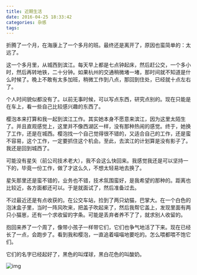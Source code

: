 ```yaml
---
title: 近期生活
date: 2016-04-25 18:33:42
categories: 杂感
tags:
---
```

折腾了一个月，在海康上了一个多月的班。最终还是离开了，原因也蛮简单的：太远了。

这一个多月里，从城西到滨江。每天早上都是七点钟起床，然后赶公交，一个多小时，然后再转地铁，二十分钟。如果杭州的交通稍微堵一堵，那时间就不知道是什么时候了。晚上不敢有太多加班，稍微工作到八点，那回到住处，已经就十点左右了。

个人时间貌似都没有了。以前无事时候，可以写点东西，研究点别的。现在只能是在车上，看一些自己比较感兴趣的东西了。

樱泡本来打算和我一起到滨江工作。其实她本身不愿意来滨江，因为这里太陌生了。并且直观感觉上，这里并不像西湖区一样，没有那种热闹的感觉。终于，她换了工作，还是在城西。樱泡找一个自己觉得很不错的，又适合自己的工作，还是蛮不容易，这个工作，一定要抓住这个机会。至此，去滨江的计划算是没有影子了。我还是回到城西了。

可能没有星矢（前公司技术老大），我不会这么快回来。我感觉我还是可以坚持一下的，毕竟一份工作，做了才这么久，不想太轻易地去换了。

星矢那里还是蛮不错的，业务也不错，技术氛围蛮好，是我希望的那种的。距离也比较近，各方面都还可以。于是就面试了，然后准备过去。

不过最近还是有点收获的。在公交车站，捡到了两只幼猫，巴掌大。在一个白色的泡沫盒子里，当时一阵风吹来，把盖子吹起来了，然后我帮它盖上，发现里面有两只小猫崽，还有一个求收留的字条。可能是丢弃者养不了了，就求别人收留的。

抱回来养了一个周了，像带小孩子一样带它们，它们也争气地活了下来。现在已经长了一点，会跑步了。看到我和樱泡，一直追着喵喵地要吃的。怎么喂都喂不饱它们。

它们的名字已经起好了，黑色的叫煤球，黑白花色的叫酸奶。

![img](/uploads/meiqiusuannai.jpg)
